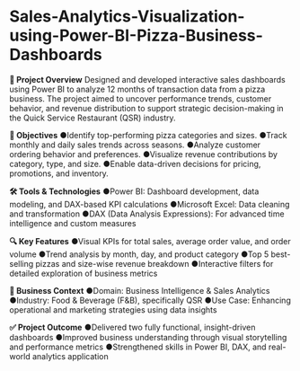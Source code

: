 # Sales-Analytics-Visualization-using-Power-BI-Pizza-Business-Dashboards

**📝 Project Overview**
Designed and developed interactive sales dashboards using Power BI to analyze 12 months of transaction data from a pizza business. The project aimed to uncover performance trends, customer behavior, and revenue distribution to support strategic decision-making in the Quick Service Restaurant (QSR) industry.

**🎯 Objectives**
●Identify top-performing pizza categories and sizes.
●Track monthly and daily sales trends across seasons.
●Analyze customer ordering behavior and preferences.
●Visualize revenue contributions by category, type, and size.
●Enable data-driven decisions for pricing, promotions, and inventory.

**🛠 Tools & Technologies**
●Power BI: Dashboard development, data modeling, and DAX-based KPI calculations
●Microsoft Excel: Data cleaning and transformation
●DAX (Data Analysis Expressions): For advanced time intelligence and custom measures

**🔍 Key Features**
●Visual KPIs for total sales, average order value, and order volume
●Trend analysis by month, day, and product category
●Top 5 best-selling pizzas and size-wise revenue breakdown
●Interactive filters for detailed exploration of business metrics

**💼 Business Context**
●Domain: Business Intelligence & Sales Analytics
●Industry: Food & Beverage (F&B), specifically QSR
●Use Case: Enhancing operational and marketing strategies using data insights

**✅ Project Outcome**
●Delivered two fully functional, insight-driven dashboards
●Improved business understanding through visual storytelling and performance metrics
●Strengthened skills in Power BI, DAX, and real-world analytics application
